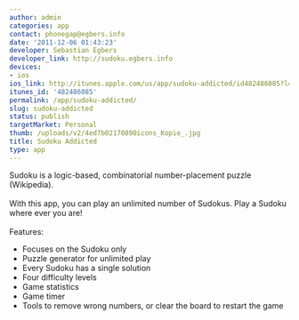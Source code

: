 ```yaml
---
author: admin
categories: app
contact: phonegap@egbers.info
date: '2011-12-06 01:43:23'
developer: Sebastian Egbers
developer_link: http://sudoku.egbers.info
devices: 
- ios
ios_link: http://itunes.apple.com/us/app/sudoku-addicted/id482486085?l=en&ls=1%26mt=8
itunes_id: '482486085'
permalink: /app/sudoku-addicted/
slug: sudoku-addicted
status: publish
targetMarket: Personal
thumb: /uploads/v2/4ed7b02170890icons_Kopie_.jpg
title: Sudoku Addicted
type: app
---
```


Sudoku is a logic-based, combinatorial number-placement puzzle (Wikipedia).<br />
<br />
With this app, you can play an unlimited number of Sudokus. Play a Sudoku where ever you are!<br />
<br />
Features:<br />
- Focuses on the Sudoku only<br />
- Puzzle generator for unlimited play<br />
- Every Sudoku has a single solution<br />
- Four difficulty levels<br />
- Game statistics<br />
- Game timer<br />
- Tools to remove wrong numbers, or clear the board to restart the game